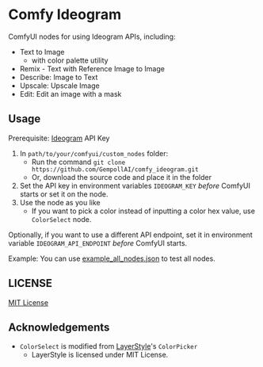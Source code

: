 # Comfy Ideogram

ComfyUI nodes for using Ideogram APIs, including:
* Text to Image
  * with color palette utility
* Remix - Text with Reference Image to Image
* Describe: Image to Text
* Upscale: Upscale Image 
* Edit: Edit an image with a mask

## Usage
Prerequisite: [Ideogram](https://ideogram.ai/) API Key

1. In `path/to/your/comfyui/custom_nodes` folder:
   * Run the command `git clone https://github.com/GempollAI/comfy_ideogram.git`
   * Or, download the source code and place it in the folder
2. Set the API key in environment variables `IDEOGRAM_KEY` _before_ ComfyUI starts or set it on the node.
3. Use the node as you like
   * If you want to pick a color instead of inputting a color hex value, use `ColorSelect` node.

Optionally, if you want to use a different API endpoint, set it in environment variable `IDEOGRAM_API_ENDPOINT` _before_ ComfyUI starts.

Example: You can use [example_all_nodes.json](example_all_nodes.json) to test all nodes.

## LICENSE
[MIT License](LICENSE)

## Acknowledgements

* `ColorSelect` is modified from [LayerStyle](https://github.com/chflame163/ComfyUI_LayerStyle)'s `ColorPicker`
  * LayerStyle is licensed under MIT License.